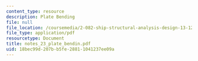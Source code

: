 ```yaml
---
content_type: resource
description: Plate Bending
file: null
file_location: /coursemedia/2-082-ship-structural-analysis-design-13-122-spring-2003/18bec99d207bb5fe28811041237ee09a_notes_23_plate_bendin.pdf
file_type: application/pdf
resourcetype: Document
title: notes_23_plate_bendin.pdf
uid: 18bec99d-207b-b5fe-2881-1041237ee09a
---
```

